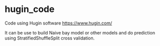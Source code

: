 # hugin_code

Code using Hugin software https://www.hugin.com/

It can be use to build Naive bay model or other models and do prediction using StratifiedShuffleSplit cross validation.




